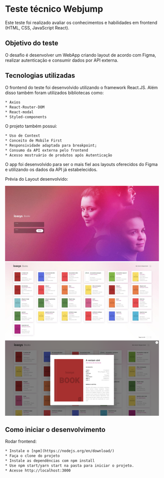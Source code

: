 # Teste técnico Webjump
Este teste foi realizado avaliar os conhecimentos e habilidades em frontend (HTML, CSS, JavaScript React).

## Objetivo do teste
O desafio é desenvolver um WebApp criando layout de acordo com Figma, realizar autenticação e consumir dados por API externa.  

## Tecnologias utilizadas
O frontend do teste foi desenvolvido utilizando o framework React.JS. Além disso também foram utilizados bibliotecas como:
```
* Axios
* React-Router-DOM
* React-modal
* Styled-components

```
O projeto também possui:
```
* Uso de Context
* Conceito de Mobile First
* Responsividade adaptada para breakpoint;
* Consumo da API externa pelo frontend
* Acesso mostruário de produtos após Autenticação
```
O app foi desenvolvido para ser o mais fiel aos layouts oferecidos do Figma e utilizando os dados da API já estabelecidos.

Prévia do Layout desenvolvido:

![Login](src/images/preview-signin.jpg)
![ShowCase](src/images/preview-showcase.jpg)
![Modal](src/images/preview-modal.jpg)


## Como iniciar o desenvolvimento

Rodar frontend:
```
* Instale o [npm](https://nodejs.org/en/download/)
* Faça o clone do projeto
* Instale as dependências com npm install
* Use npm start/yarn start na pasta para iniciar o projeto.
* Acesse http://localhost:3000
